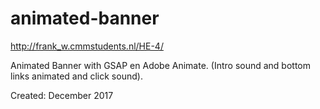 # animated-banner
http://frank_w.cmmstudents.nl/HE-4/

Animated Banner with GSAP en Adobe Animate.
(Intro sound and bottom links animated and click sound).

Created: December 2017
